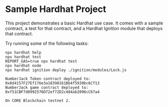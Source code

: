 # Sample Hardhat Project

This project demonstrates a basic Hardhat use case. It comes with a sample contract, a test for that contract, and a Hardhat Ignition module that deploys that contract.

Try running some of the following tasks:

```shell
npx hardhat help
npx hardhat test
REPORT_GAS=true npx hardhat test
npx hardhat node
npx hardhat ignition deploy ./ignition/modules/Lock.js

NumberJack Token contract deployed to: 
0x8d4157F27Ef176e3a18398161Bb4f5930bc6Cf13
NumberJack game contract deployed to: 0xf51CBF7d0992576D72ef72D2c484ab2096cC67a4

On CORE Blockchain testnet 2.
```
